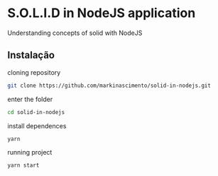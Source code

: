 
# S.O.L.I.D in NodeJS application 

Understanding concepts of solid with NodeJS

## Instalação

cloning repository
```bash
git clone https://github.com/markinascimento/solid-in-nodejs.git
```
    
enter the folder
```bash
cd solid-in-nodejs
```

install dependences
```bash
yarn
```

running project
```bash
yarn start
```